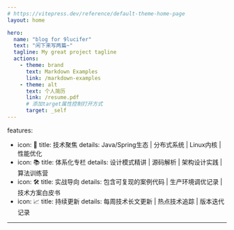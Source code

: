 ```yaml
---
# https://vitepress.dev/reference/default-theme-home-page
layout: home

hero:
  name: "blog for 9lucifer"
  text: "闲下来写两篇~"
  tagline: My great project tagline
  actions:
    - theme: brand
      text: Markdown Examples
      link: /markdown-examples
    - theme: alt
      text: 个人简历
      link: /resume.pdf
      # 添加target属性控制打开方式
      target: _self
---
```


features:
  - icon: 🎯
    title: 技术聚焦
    details: Java/Spring生态 | 分布式系统 | Linux内核 | 性能优化
  - icon: 📚
    title: 体系化专栏
    details: 设计模式精讲 | 源码解析 | 架构设计实践 | 算法训练营
  - icon: 🛠️
    title: 实战导向
    details: 包含可复现的案例代码 | 生产环境调优记录 | 技术方案白皮书
  - icon: 📈
    title: 持续更新
    details: 每周技术长文更新 | 热点技术追踪 | 版本迭代记录
---

